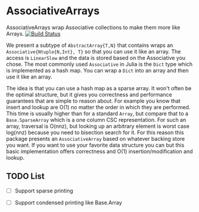 # AssociativeArrays
AssociativeArrays wrap Associative collections to make them more like Arrays.
[![Build Status](https://travis-ci.org/jpfairbanks/AssociativeArrays.jl.svg?branch=master)](https://travis-ci.org/jpfairbanks/AssociativeArrays.jl)

We present a subtype of `AbstractArray{T,N}` that contains wraps an `Associative{Ntuple{N,Int}, T}` so that you can use it like an array. The access is `LinearSlow` and the data is stored based on the Associative you chose. The most commonly used `Associative` in Julia is the `Dict` type which is implemented as a hash map. You can wrap a `Dict` into an array and then use it like an array. 

The idea is that you can use a hash map as a sparse array. It won't often be the optimal structure, but it gives you correctness and performance guarantees that are simple to reason about. For example you know that insert and lookup are O(1) no matter the order in which they are performed. This time is usually higher than for a standard `Array`, but compare that to a `Base.SparseArray` which is a one column CSC representation. For such an array, traversal is O(nnz), but looking up an arbitrary element is worst case log(nnz) because you need to bisection search for it. For this reason this package presents an `AssociativeArray` based on whatever backing store you want. If you want to use your favorite data structure you can but this basic implementation offers correctness and O(1) insertion/modification and lookup.

## TODO List
- [ ] Support sparse printing
- [ ] Support condensed printing like Base.Array

